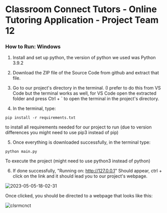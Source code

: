 # Classroom Connect Tutors - Online Tutoring Application - Project Team 12

### How to Run: Windows

1. Install and set up python, the version of python we used was Python 3.9.2 
2. Download the ZIP file of the Source Code from github and extract that file. 
3. Go to our project's directory in the terminal. (I prefer to do this from VS Code but the terminal works as well, for VS Code open the extracted folder and press Ctrl + ` to open the terminal in the project's directory.

4. In the terminal, type: 
 ```
 pip install -r requirements.txt
 ```
to install all requirements needed for our project to run (due to version differences you might need to use pip3 instead of pip)

5. Once everything is downloaded successfully, in the terminal type:
```
python main.py
```
To execute the project (might need to use python3 instead of python)

6. If done successfully, "Running on: http://127.0.0.1" Should appear, ctrl + click on the link and it should lead you to our project's webpage.

![2023-05-05-18-02-31](https://user-images.githubusercontent.com/91645367/236582822-c0d75099-6b3a-4309-81fd-8b19a378cb1c.gif)

Once clicked, you should be directed to a webpage that looks like this:

![clsrmcnct](https://user-images.githubusercontent.com/91645367/236583588-83d17db3-b826-4973-91e3-4deebb979329.png)


